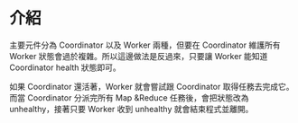 # 介紹

主要元件分為 Coordinator 以及 Worker 兩種，但要在 Coordinator 維護所有 Worker 狀態會過於複雜。所以這邊做法是反過來，只要讓 Worker 能知道 Coordinator health 狀態即可。

如果 Coordinator 還活著，Worker 就會嘗試跟 Coordinator 取得任務去完成它。而當 Coordinator 分派完所有 Map &Reduce 任務後，會把狀態改為 unhealthy，接著只要 Worker 收到 unhealthy 就會結束程式並離開。
